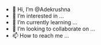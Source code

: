 - 👋 Hi, I’m @Adekrushna
- 👀 I’m interested in ...
- 🌱 I’m currently learning ...
- 💞️ I’m looking to collaborate on ...
- 📫 How to reach me ...

<!---
Adekrushna/Adekrushna is a ✨ special ✨ repository because its `README.md` (this file) appears on your GitHub profile.
You can click the Preview link to take a look at your changes.
--->
